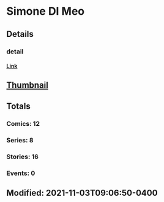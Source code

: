 # Simone DI Meo 
## Details
### detail
#### [Link](http://marvel.com/comics/creators/13554/simone_di_meo?utm_campaign=apiRef&utm_source=225578a89fc76f3d20fbffda5d17a88d)
## [Thumbnail](http://i.annihil.us/u/prod/marvel/i/mg/b/40/image_not_available.jpg)
## Totals
### Comics: 12
### Series: 8
### Stories: 16
### Events: 0
## Modified: 2021-11-03T09:06:50-0400